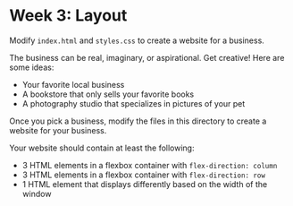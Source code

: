 # Week 3: Layout

Modify `index.html` and `styles.css` to create a website for a business.

The business can be real, imaginary, or aspirational. Get creative! Here are
some ideas:

- Your favorite local business
- A bookstore that only sells your favorite books
- A photography studio that specializes in pictures of your pet

Once you pick a business, modify the files in this directory to create a website
for your business.

Your website should contain at least the following:

- 3 HTML elements in a flexbox container with `flex-direction: column`
- 3 HTML elements in a flexbox container with `flex-direction: row`
- 1 HTML element that displays differently based on the width of the window
